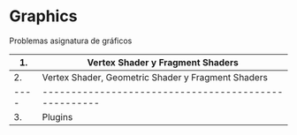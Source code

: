 # Graphics
Problemas asignatura de gráficos

| 1. | Vertex Shader y Fragment Shaders                   |
|----|----------------------------------------------------|
| 2. | Vertex Shader, Geometric Shader y Fragment Shaders |
|----|----------------------------------------------------|
| 3. | Plugins                                            |

